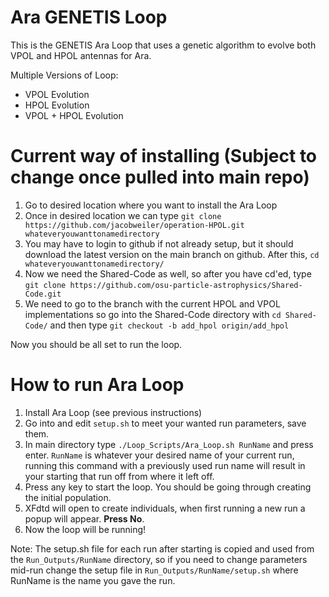 # Ara GENETIS Loop

This is the GENETIS Ara Loop that uses a genetic algorithm to evolve both VPOL and HPOL antennas for Ara. 

Multiple Versions of Loop: 
- VPOL Evolution
- HPOL Evolution
- VPOL + HPOL Evolution

# Current way of installing (Subject to change once pulled into main repo)
1. Go to desired location where you want to install the Ara Loop
2. Once in desired location we can type `git clone https://github.com/jacobweiler/operation-HPOL.git whateveryouwanttonamedirectory`
3. You may have to login to github if not already setup, but it should download the latest version on the main branch on github. After this, `cd whateveryouwanttonamedirectory/`
4. Now we need the Shared-Code as well, so after you have cd'ed, type `git clone https://github.com/osu-particle-astrophysics/Shared-Code.git`
5. We need to go to the branch with the current HPOL and VPOL implementations so go into the Shared-Code directory with `cd Shared-Code/` and then type `git checkout -b add_hpol origin/add_hpol`
   
Now you should be all set to run the loop. 

# How to run Ara Loop
1. Install Ara Loop (see previous instructions)
2. Go into and edit `setup.sh` to meet your wanted run parameters, save them.
3. In main directory type `./Loop_Scripts/Ara_Loop.sh RunName` and press enter. `RunName` is whatever your desired name of your current run, running this command with a previously used run name will result in your starting that run off from where it left off.
4. Press any key to start the loop. You should be going through creating the initial population.
5. XFdtd will open to create individuals, when first running a new run a popup will appear. **Press No**.
6. Now the loop will be running!

Note: The setup.sh file for each run after starting is copied and used from the `Run_Outputs/RunName` directory, so if you need to change parameters mid-run change the setup file in `Run_Outputs/RunName/setup.sh` where RunName is the name you gave the run. 
